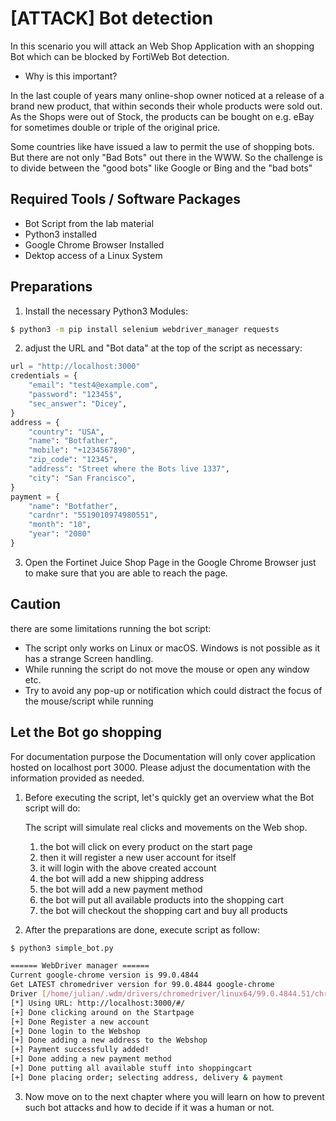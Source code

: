 # [ATTACK] Bot detection

In this scenario you will attack an Web Shop Application with an shopping Bot which can be blocked by FortiWeb Bot detection.

- Why is this important?

In the last couple of years many online-shop owner noticed at a release of a brand new product, that within seconds their whole products were sold out. As the Shops were out of Stock, the products can be bought on e.g. eBay for sometimes double or triple of the original price.

Some countries like have issued a law to permit the use of shopping bots. But there are not only "Bad Bots" out there in the WWW. So the challenge is to divide between the "good bots" like Google or Bing and the "bad bots"

## Required Tools / Software Packages

- Bot Script from the lab material
- Python3 installed
- Google Chrome Browser Installed
- Dektop access of a Linux System

## Preparations

1. Install the necessary Python3 Modules:

```bash
$ python3 -m pip install selenium webdriver_manager requests
```

2. adjust the URL and "Bot data" at the top of the script as necessary:

```python
url = "http://localhost:3000"
credentials = {
    "email": "test4@example.com",
    "password": "12345$",
    "sec_answer": "Dicey",
}
address = {
    "country": "USA",
    "name": "Botfather",
    "mobile": "+1234567890",
    "zip_code": "12345",
    "address": "Street where the Bots live 1337",
    "city": "San Francisco",
}
payment = {
    "name": "Botfather",
    "cardnr": "5519010974980551",
    "month": "10",
    "year": "2080"
}
```

3. Open the Fortinet Juice Shop Page in the Google Chrome Browser just to make sure that you are able to reach the page.

## Caution

there are some limitations running the bot script:

- The script only works on Linux or macOS. Windows is not possible as it has a strange Screen handling.
- While running the script do not move the mouse or open any window etc.
- Try to avoid any pop-up or notification which could distract the focus of the mouse/script while running



## Let the Bot go shopping

For documentation purpose the Documentation will only cover application hosted on localhost port 3000. Please adjust the documentation with the information provided as needed.

1. Before executing the script, let's quickly get an overview what the Bot script will do:

   The script will simulate real clicks and movements on the Web shop.

   1. the bot will click on every product on the start page
   2. then it will register a new user account for itself
   3. it will login with the above created account
   4. the bot will add a new shipping address
   5. the bot will add a new payment method
   6. the bot will put all available products into the shopping cart
   7. the bot will checkout the shopping cart and buy all products

2. After the preparations are done, execute script as follow:

```bash
$ python3 simple_bot.py

====== WebDriver manager ======
Current google-chrome version is 99.0.4844
Get LATEST chromedriver version for 99.0.4844 google-chrome
Driver [/home/julian/.wdm/drivers/chromedriver/linux64/99.0.4844.51/chromedriver] found in cache
[*] Using URL: http://localhost:3000/#/
[+] Done clicking around on the Startpage
[+] Done Register a new account
[+] Done login to the Webshop
[+] Done adding a new address to the Webshop
[+] Payment successfully added!
[+] Done adding a new payment method
[+] Done putting all available stuff into shoppingcart
[+] Done placing order; selecting address, delivery & payment

```

3. Now move on to the next chapter where you will learn on how to prevent such bot attacks and how to decide if it was a human or not.